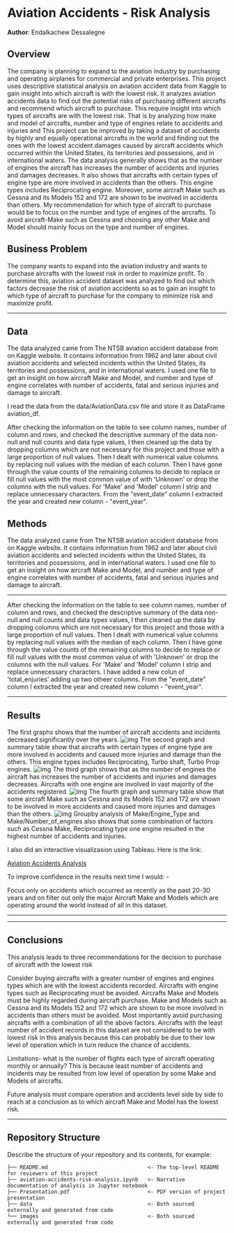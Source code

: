 # Aviation Accidents - Risk Analysis
**Author**: Endalkachew Dessalegne

## Overview
The company is planning to expand to the aviation industry by purchasing and operating airplanes for commercial and private enterprises. This project uses descriptive statistical analysis on aviation accident data from Kaggle to gain insight into which aircraft is with the lowest risk. It analyzes aviation accidents data to find out the potential risks of purchasing different aircrafts and recommend which aircraft to purchase. This require insight into which types of aircrafts are with the lowest risk. That is by analyzing how make and model of aircrafts, number and type of engines relate to accidents and injuries and This project can be improved by taking a dataset of accidents by highly and equally operational aircrafts in the world and finding out the ones with the lowest accident.damages caused by aircraft accidents which occurred within the United States, its territories and possessions, and in international waters. The data analysis generally shows that as the number of engines the aircraft has increases the number of accidents and injuries and damages decreases. It also shows that aircrafts with certain types of engine type are more involved in accidents than the others. This engine types includes Reciprocating engine. Moreover, some aircraft Make such as Cessna and its Models 152 and 172 are shown to be involved in accidents than others. My recommendation for which type of aircraft to purchase would be to focus on the number and type of engines of the aircrafts. To avoid aircraft-Make such as Cessna and choosing any other Make and Model should mainly focus on the type and number of engines.


## Business Problem
The company wants to expand into the aviation industry and wants to purchase aircrafts with the lowest risk in order to maximize profit. To determine this, aviation accident dataset was analyzed to find out which factors decrease the risk of aviation accidents so as to gain an insight to which type of aircraft to purchase for the company to minimize risk and maximize profit.


***

## Data

The data analyzed came from The NTSB aviation accident database from on Kaggle website. It contains information from 1962 and later about civil aviation accidents and selected incidents within the United States, its territories and possessions, and in international waters. I used one file to get an insight on how aircraft Make and Model, and number and type of engine correlates with number of accidents, fatal and serious injuries and damage to aircraft.

I read the data from the data/AviationData.csv file and store it as DataFrame aviation_df.

After checking the information on the table to see column names, number of column and rows, and checked the descriptive summary of the data non-null and null counts and data type values, I then cleaned up the data by dropping columns which are not necessary for this project and those with a large proportion of null values. Then I dealt with numerical value columns by replacing null values with the median of each column. Then I have gone through the value counts of the remaining columns to decide to replace or fill null values with the most common value of with 'Unknown' or drop the columns with the null values. For 'Make' and 'Model' column I strip and replace unnecessary characters. From the "event_date" column I extracted the year and created new column - "event_year".

## Methods

The data analyzed came from The NTSB aviation accident database from on Kaggle website. It contains information from 1962 and later about civil aviation accidents and selected incidents within the United States, its territories and possessions, and in international waters. I used one file to get an insight on how aircraft Make and Model, and number and type of engine correlates with number of accidents, fatal and serious injuries and damage to aircraft.

***
After checking the information on the table to see column names, number of column and rows, and checked the descriptive summary of the data non-null and null counts and data types values, I then cleaned up the data by dropping columns which are not necessary for this project and those with a large proportion of null values. Then I dealt with numerical value columns by replacing null values with the median of each column. Then I have gone through the value counts of the remaining columns to decide to replace or fill null values with the most common value of with 'Unknown' or drop the columns with the null values. For 'Make' and 'Model' column I strip and replace unnecessary characters. I have added a new colun of 'total_enjuries' adding up two otheer columns. From the "event_date" column I extracted the year and created new column - "event_year".
***

## Results

The first graphs shows that the number of aircraft accidents and incidents decreased significantly over the years. 
  ![img](./images/image-yearly.png)
The second graph and summary table show that aircrafts with certain types of engine type are more involved in accidents and caused more injuries and damage than the others. This engine types includes Reciprocating, Turbo shaft, Turbo Prop engines.
 ![img](./images/image-engines_type_data.png)
The third graph shows that as the number of engines the aircraft has increases the number of accidents and injuries and damages decreases. Aircrafts with one engine are involved in vast majority of the accidents registered. 
 ![img](./images/image-engines_num_data.png)
The fourth graph and summary table show that some aircraft Make such as Cessna and its Models 152 and 172 are shown to be involved in more accidents and caused more injuries and damages than the others. 
 ![img](./images/image-top_20_make_accidents.png)
Groupby analysis of Make/Engine_Type and Make/Number_of_engines also shows that some combination of factors such as Cessna Make, Reciprocating type one engine resulted in the highest number of accidents and injuries.


I also did an interactive visualizasion using Tableau. Here is the link:

[Aviation Accidents Analysis](https://public.tableau.com/app/profile/endalkachew.dessalegne/viz/AviationAccidents-Analysis/Dashboard1)

To improve confidence in the results next time I would: -

Focus only on accidents which occurred as recently as the past 20-30 years and on filter out only the major Aircraft Make and Models which are operating around the world instead of all in this dataset.


***

***

## Conclusions

This analysis leads to three recommendations for the decision to purchase of aircraft with the lowest risk

Consider buying aircrafts with a greater number of engines and engines types which are with the lowest accidents recorded. Aircrafts with engine types such as Reciprocating must be avoided.
Aircrafts Make and Models must be highly regarded during aircraft purchase. Make and Models such as Cessna and its Models 152 and 172 which are shown to be more involved in accidents than others must be avoided.
Most importantly avoid purchasing aircrafts with a combination of all the above factors.
Aircrafts with the least number of accident records in this dataset are not considered to be with lowest risk in this analysis because this can probably be due to their low level of operation which in turn reduce the chance of accidents.

Limitations- what is the number of flights each type of aircraft operating monthly or annually? 
This is because least number of accidents and incidents may be resulted from low level of operation by some Make and Models of aircrafts.

Future analysis must compare operation and accidents level side by side to reach at a conclusion as to which aircraft Make and Model has the lowest risk. 
***





## Repository Structure

Describe the structure of your repository and its contents, for example:

```
├── README.md                                <- The top-level README for reviewers of this project
├── aviation-accidents-risk-analysis.ipynb   <- Narrative documentation of analysis in Jupyter notebook
├── Presentation.pdf                         <- PDF version of project presentation
├── data                                     <- Both sourced externally and generated from code
└── images                                   <- Both sourced externally and generated from code
```
